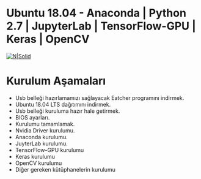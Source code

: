 # Ubuntu 18.04 - Anaconda | Python 2.7 | JupyterLab | TensorFlow-GPU | Keras | OpenCV

[![N|Solid](https://assets.ubuntu.com/v1/8dd99b80-ubuntu-logo14.png)](https://assets.ubuntu.com/v1/8dd99b80-ubuntu-logo14.png)

# Kurulum Aşamaları

  - Usb belleği hazırlamamızı sağlayacak Eatcher programını indirmek.
  - Ubuntu 18.04 LTS dağıtımını indirmek. 
  - Usb belleği kuruluma hazır hale getirmek.
  - BIOS ayarları.
  - Kurulumu tamamlamak.
  - Nvidia Driver kurulumu.
  - Anaconda kurulumu.
  - JuyterLab kurulumu.
  - TensorFlow-GPU kurulumu
  - Keras kurulumu
  - OpenCV kurulumu
  - Diğer gereken kütüphanelerin kurulumu
